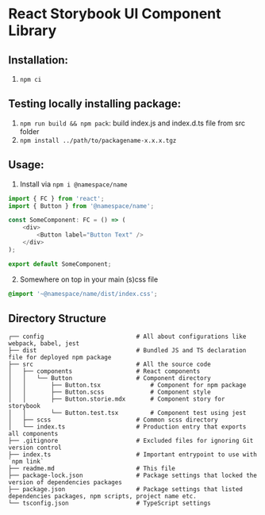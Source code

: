 # React Storybook UI Component Library

## Installation:

1. `npm ci`

## Testing locally installing package:

1. `npm run build && npm pack`: build index.js and index.d.ts file from src folder
1. `npm install ../path/to/packagename-x.x.x.tgz`

## Usage:

1. Install via `npm i @namespace/name`

```ts
import { FC } from 'react';
import { Button } from '@namespace/name';

const SomeComponent: FC = () => (
    <div>
        <Button label="Button Text" />
    </div>
);

export default SomeComponent;
```
2. Somewhere on top in your main (s)css file
```scss
@import '~@namespace/name/dist/index.css';
```

## Directory Structure

```
┌── config                          # All about configurations like webpack, babel, jest
├── dist                            # Bundled JS and TS declaration file for deployed npm package
├── src                             # All the source code
│   ├── components                  # React components
│   │   └── Button                  # Component directory
│   │       ├── Button.tsx              # Component for npm package
│   │       ├── Button.scss             # Component style
│   │       ├── Button.storie.mdx       # Component story for storybook
│   │       └── Button.test.tsx         # Component test using jest
│   ├── scss                        # Common scss directory
│   └── index.ts                    # Production entry that exports all components
├── .gitignore                      # Excluded files for ignoring Git version control
├── index.ts                        # Important entrypoint to use with `npm link`
├── readme.md                       # This file
├── package-lock.json               # Package settings that locked the version of dependencies packages
├── package.json                    # Package settings that listed dependencies packages, npm scripts, project name etc.
└── tsconfig.json                   # TypeScript settings
```
